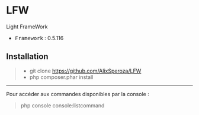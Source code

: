 # LFW
Light FrameWork

 - <kbd>Framework</kbd> : 0.5.116

Installation
----------

> - git clone https://github.com/AlixSperoza/LFW
> - php composer.phar install

----------

Pour accéder aux commandes disponibles par la console :
> php console console:listcommand